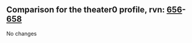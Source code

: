 ## Comparison for the theater0 profile, rvn: [656](https://github.com/PRO100KatYT/FortniteProfileRevisions/tree/main/profiles/theater0/656%20theater0.json)-[658](https://github.com/PRO100KatYT/FortniteProfileRevisions/tree/main/profiles/theater0/658%20theater0.json)

No changes
